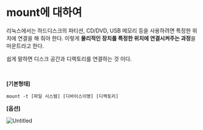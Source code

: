 # **mount에 대하여**

리눅스에서는 하드디스크의 파티션, CD/DVD, USB 메모리 등을 사용하려면 특정한 위치에 
연결을 해 줘야 한다. 이렇게 **물리적인 장치를 특정한 위치에 연결시켜주는 과정**을 마운트라고 한다.

쉽게 말하면 디스크 공간과 디렉토리를 연결하는 것 이다.

<br>

**[기본형태]**

`mount -t [파일 시스템] [디바이스이명] [디렉토리]` 

**[옵션]**

![Untitled](https://s3-us-west-2.amazonaws.com/secure.notion-static.com/c0c1d48b-7b41-48ec-a348-6ff4e3edb638/Untitled.png)
